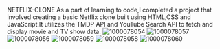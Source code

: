 NETFLIX-CLONE
As a part of learning to code,I completed a project that involved creating a basic Netflix clone built using HTML,CSS and JavaScript.It utilizes the TMDP API and YouTube Search API to fetch and display movie and TV show data.
![1000078054](https://github.com/user-attachments/assets/9b3a929b-3a66-4cfa-9a6c-c5b196d896ab)
![1000078057](https://github.com/user-attachments/assets/e000d0f7-0d71-499e-8722-2f5083a282fd)
![1000078056](https://github.com/user-attachments/assets/ca854eac-c71d-4be8-96f2-29c1cc38ef7c)
![1000078059](https://github.com/user-attachments/assets/0506ba1e-f0c7-44c6-a773-aa94878928a5)
![1000078058](https://github.com/user-attachments/assets/e2a81ac9-5ccb-46f1-99ff-2a6ec308c780)
![1000078060](https://github.com/user-attachments/assets/a0b14294-133e-464e-b140-c3e376cee5a9)
